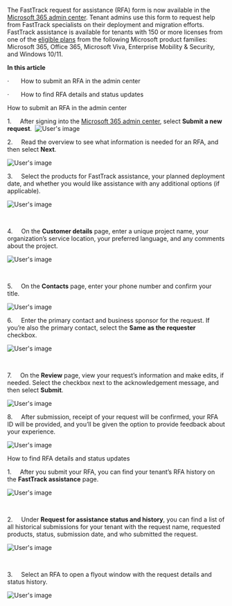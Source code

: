 The FastTrack request for assistance (RFA) form is now available in the [Microsoft 365 admin center](file:///C:/Users/Ashley.Earle/AppData/Local/Microsoft/Windows/INetCache/Content.Outlook/QWA5MSNR/admin.microsoft.com). Tenant admins use this form to request help from FastTrack specialists on their deployment and migration efforts. FastTrack assistance is available for tenants with 150 or more licenses from one of the [eligible plans](/microsoft-365/fasttrack/eligibility) from the following Microsoft product families: Microsoft 365, Office 365, Microsoft Viva, Enterprise Mobility & Security, and Windows 10/11.

__In this article__

·       How to submit an RFA in the admin center

·       How to find RFA details and status updates

How to submit an RFA in the admin center

1.     After signing into the [Microsoft 365 admin center](https://go.microsoft.com/fwlink/?linkid=2226341), select __Submit a new request__.  ![User's image](media/request-fasttrack-assistance-microsoft-365/image.png)

2.     Read the overview to see what information is needed for an RFA, and then select __Next__.

![User's image](media/request-fasttrack-assistance-microsoft-365/image1.png)

  
  
3.     Select the products for FastTrack assistance, your planned deployment date, and whether you would like assistance with any additional options (if applicable). 

![User's image](image2.png)

 

4.     On the __Customer details__ page, enter a unique project name, your organization’s service location, your preferred language, and any comments about the project.

![User's image](image3.png)

 

5.     On the __Contacts__ page, enter your phone number and confirm your title.

![User's image](image4.png)

6.     Enter the primary contact and business sponsor for the request. If you’re also the primary contact, select the __Same as the requester__ checkbox.

![User's image](image5.png)

 

7.     On the __Review__ page, view your request’s information and make edits, if needed. Select the checkbox next to the acknowledgement message, and then select __Submit__. 

![User's image](image6.png)

8.     After submission, receipt of your request will be confirmed, your RFA ID will be provided, and you’ll be given the option to provide feedback about your experience.

![User's image](image7.png)

How to find RFA details and status updates

1.     After you submit your RFA, you can find your tenant’s RFA history on the __FastTrack assistance__ page.

![User's image](image8.png)

 

2.     Under __Request for assistance status and history__, you can find a list of all historical submissions for your tenant with the request name, requested products, status, submission date, and who submitted the request.

![User's image](image9.png)

 

3.     Select an RFA to open a flyout window with the request details and status history.

![User's image](image10.png)

